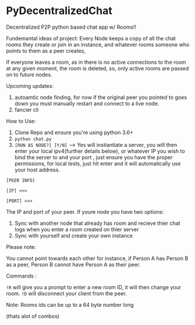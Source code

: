 # PyDecentralizedChat

Decentralized P2P python based chat app w/ Rooms!!

Fundemantal ideas of project:
 Every Node keeps a copy of all the chat rooms they create or join in an instance, and whatever rooms someone who points to them as a peer creates,
 
 If everyone leaves a room, as in there is no active connections to the room at any given moment, the room is deleted, so, only active rooms are passed on to future nodes.
 

Upcoming updates:
1. autoamtic node finding, for now if the original peer you pointed to goes down you must manually restart and connect to a live node.
2. fancier cli

How to Use:

1. Clone Repo and ensure you're using python 3.6+
2. `python chat.py`
3. `[RUN AS NODE?] [Y/N]` --> Yes will instiantiate a server, you will then enter your local ipv4(further details below), or whatever IP you wish to bind the server to and your port , just ensure you have the proper permissions, for local tests, just hit enter and it will automatically use your host address.

  
  `[PEER INFO]`
  
  `[IP] >>>`
  
  `[PORT] >>>` 
 
  The IP and port of your peer. If youre node you have two options:
  
  1. Sync with another node that already has room and recieve thier chat logs when you enter a room created on thier server
  2. Sync with yourself and create your own instance 
    
Please note:

You cannot point towards each other for instance, if Person A has Person B as a peer, Person B cannot have Person A as their peer.
 
Commands : 

`!R` will give you a prompt to enter a new room ID, it will then change your room.
`!D` will disconnect your client from the peer.

Note: Rooms ids can be up to a 64 byte number long

(thats alot of combos)
